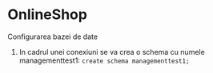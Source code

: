 # OnlineShop

Configurarea bazei de date

1. In cadrul unei conexiuni se va crea o schema cu numele managementtest1: ```create schema managementtest1;```

